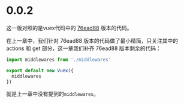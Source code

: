# 0.0.2

这一版对照的是vuex代码中的 [76ead88](https://github.com/vuejs/vuex/commit/76ead88) 版本的代码。

在上一章中，我们针对 76ead88 版本的代码做了最小精简，只关注其中的 actions 和 get 部分，这一章我们补齐 76ead88 版本剩余的代码：

```js
import middlewares from './middlewares'

export default new Vuex({
  middlewares
})
```

就是上一章中没有提到的`middlewares`。
